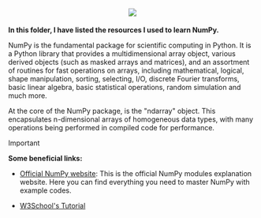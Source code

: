 <h1 align="center">
    <img src="https://github.com/NIJ69/SimplePythonCodes/assets/143352318/9ce46040-a594-4d2d-be0c-ee61a0d4b79e" />
</h1>

**In this folder, I have listed the resources I used to learn NumPy.**

NumPy is the fundamental package for scientific computing in Python. It is a Python library that provides a multidimensional array object, various derived objects (such as masked arrays and matrices), and an assortment of routines for fast operations on arrays, including mathematical, logical, shape manipulation, sorting, selecting, I/O, discrete Fourier transforms, basic linear algebra, basic statistical operations, random simulation and much more.

At the core of the NumPy package, is the "ndarray" object. This encapsulates n-dimensional arrays of homogeneous data types, with many operations being performed in compiled code for performance.

>[!IMPORTANT]
>**Some beneficial links:**

- [Official NumPy website](https://numpy.org/doc/stable/index.html): This is the official NumPy modules explanation website. Here you can find everything you need to master NumPy with example codes.

- [W3School's Tutorial](https://www.w3schools.com/python/numpy/default.asp)